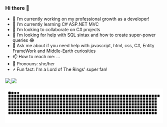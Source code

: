 ### Hi there 👋

- 🔭 I’m currently working on my professional growth as a developer!
- 🌱 I’m currently learning C# ASP.NET MVC
- 👯 I’m looking to collaborate on C# projects
- 🤔 I’m looking for help with SQL sintax and how to create super-power queries 😂
- 💬 Ask me about if you need help with javascript, html, css, C#, Entity FrameWork and Middle-Earth curiosities
- 📫 How to reach me: ...
- 👧 Pronouns: she/her
- ⚡ Fun fact: I'm a Lord of The Rings' super fan!


<div>
    <a href="https://github.com/rafaballerini">
    <img height="180em" src="https://github-readme-stats.vercel.app/api?username=lais-peixoto&show_icons=true&theme=material-palenight&include_all_commits=true&count_private=true"/>
    <img height="180em" src="https://github-readme-stats.vercel.app/api/top-langs/?username=lais-peixoto&layout=compact&langs_count=7&theme=material-palenight"/>
</div>
  
![Snake animation](https://github.com/lais-peixoto/lais-peixoto/blob/output/github-contribution-grid-snake.svg)
  


